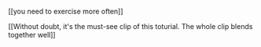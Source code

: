 [[you need to exercise more often]]

[[Without doubt, it's the must-see clip of this toturial. The whole clip blends together well]]